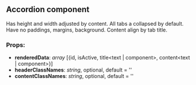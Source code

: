 ## **Accordion component**

Has height and width adjusted by content.
All tabs a collapsed by default.
Have no paddings, margins, background.
Content align by tab title.

### Props:

- **renderedData**: _array_ [{id, isActive<boolean>, title<text | component>, content<text | component>}]
- **headerClassNames**: _string_, optional, default = ''
- **contentClassNames**: _string_, optional, default = ''
